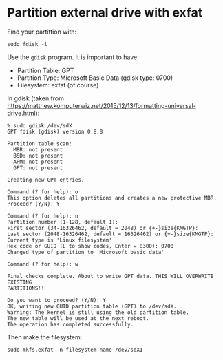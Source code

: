 # Partition external drive with exfat

Find your partittion with:
```
sudo fdisk -l
```

Use the `gdisk` program.
It is important to have:
* Partition Table: GPT
* Partition Type: Microsoft Basic Data (gdisk type: 0700)
* Filesystem: exfat (of course)


In gdisk (taken from https://matthew.komputerwiz.net/2015/12/13/formatting-universal-drive.html):
```
% sudo gdisk /dev/sdX
GPT fdisk (gdisk) version 0.8.8

Partition table scan:
  MBR: not present
  BSD: not present
  APM: not present
  GPT: not present

Creating new GPT entries.

Command (? for help): o
This option deletes all partitions and creates a new protective MBR.
Proceed? (Y/N): Y

Command (? for help): n
Partition number (1-128, default 1):
First sector (34-16326462, default = 2048) or {+-}size{KMGTP}:
Last sector (2048-16326462, default = 16326462) or {+-}size{KMGTP}:
Current type is 'Linux filesystem'
Hex code or GUID (L to show codes, Enter = 8300): 0700
Changed type of partition to 'Microsoft basic data'

Command (? for help): w

Final checks complete. About to write GPT data. THIS WILL OVERWRITE EXISTING
PARTITIONS!!

Do you want to proceed? (Y/N): Y
OK; writing new GUID partition table (GPT) to /dev/sdX.
Warning: The kernel is still using the old partition table.
The new table will be used at the next reboot.
The operation has completed successfully.
```

Then make the filesystem:
```
sudo mkfs.exfat -n filesystem-name /dev/sdX1
```
